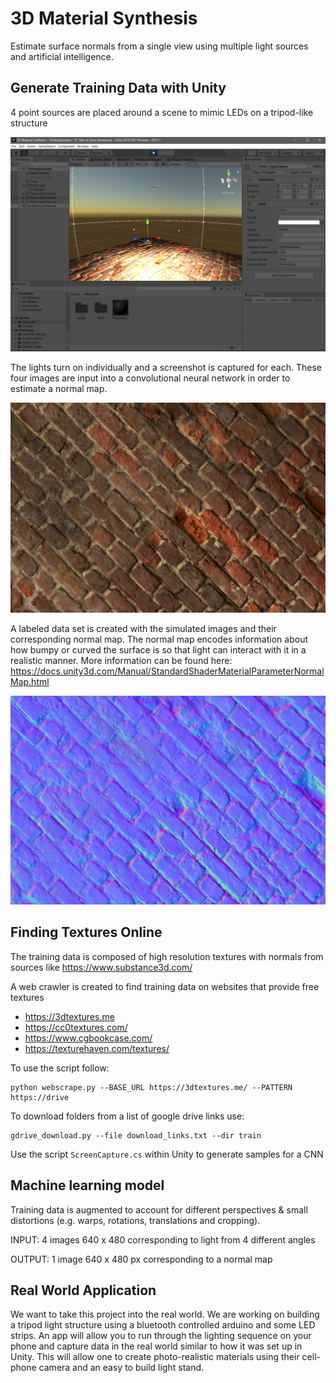 # 3D Material Synthesis
Estimate surface normals from a single view using multiple light sources and artificial intelligence.

## Generate Training Data with Unity 

4 point sources are placed around a scene to mimic LEDs on a tripod-like structure

![](Screenshot.png)

The lights turn on individually and a screenshot is captured for each. These four images are input into a convolutional neural network in order to estimate a normal map.

![](animation.gif)

A labeled data set is created with the simulated images and their corresponding normal map. The normal map encodes information about how bumpy or curved the surface is so that light can interact with it in a realistic manner. More information can be found here: https://docs.unity3d.com/Manual/StandardShaderMaterialParameterNormalMap.html

![](NormalSurface.png)

## Finding Textures Online

The training data is composed of high resolution textures with normals from sources like https://www.substance3d.com/

A web crawler is created to find training data on websites that provide free textures
- https://3dtextures.me 
- https://cc0textures.com/
- https://www.cgbookcase.com/
- https://texturehaven.com/textures/

To use the script follow: 
```
python webscrape.py --BASE_URL https://3dtextures.me/ --PATTERN https://drive 
```

To download folders from a list of google drive links use: 

    gdrive_download.py --file download_links.txt --dir train

Use the script `ScreenCapture.cs` within Unity to generate samples for a CNN

## Machine learning model 
Training data is augmented to account for different perspectives & small distortions (e.g. warps, rotations, translations and cropping).

INPUT: 4 images 640 x 480 corresponding to light from 4 different angles

OUTPUT: 1 image 640 x 480 px corresponding to a normal map

## Real World Application
We want to take this project into the real world. We are working on building a tripod light structure using a bluetooth controlled arduino and some LED strips. An app will allow you to run through the lighting sequence on your phone and capture data in the real world similar to how it was set up in Unity. This will allow one to create photo-realistic materials using their cell-phone camera and an easy to build light stand. 